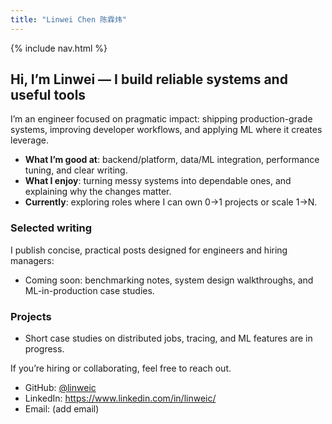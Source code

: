 ```yaml
---
title: "Linwei Chen 陈霖炜"
---
```


{% include nav.html %}

## Hi, I’m Linwei — I build reliable systems and useful tools

I’m an engineer focused on pragmatic impact: shipping production-grade systems, improving developer workflows, and applying ML where it creates leverage.

- **What I’m good at**: backend/platform, data/ML integration, performance tuning, and clear writing.
- **What I enjoy**: turning messy systems into dependable ones, and explaining why the changes matter.
- **Currently**: exploring roles where I can own 0→1 projects or scale 1→N.

### Selected writing
I publish concise, practical posts designed for engineers and hiring managers:
- Coming soon: benchmarking notes, system design walkthroughs, and ML-in-production case studies.

### Projects
- Short case studies on distributed jobs, tracing, and ML features are in progress.

If you’re hiring or collaborating, feel free to reach out.

- GitHub: [@linweic](https://github.com/linweic)
- LinkedIn: https://www.linkedin.com/in/linweic/
- Email: (add email)
